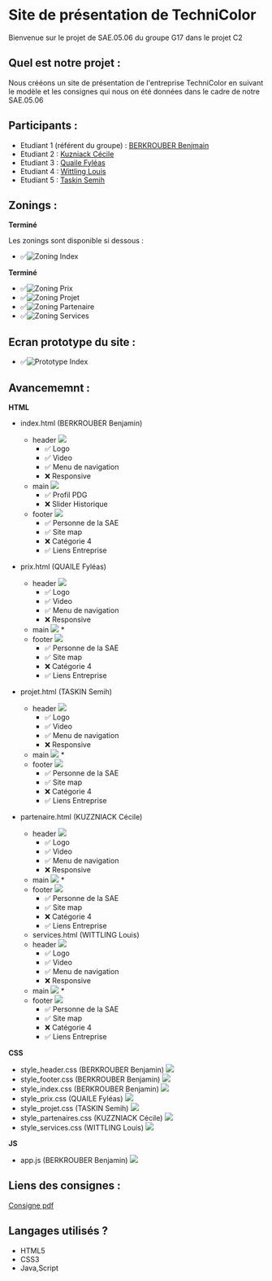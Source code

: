 # Site de présentation de TechniColor 

Bienvenue sur le projet de SAE.05.06 du groupe G17 dans le projet C2

## Quel est notre projet :

Nous crééons un site de présentation de l'entreprise TechniColor en suivant le modèle et les consignes qui nous 
on été données dans le cadre de notre SAE.05.06

## Participants : 
- Etudiant 1 (référent du groupe) :  [BERKROUBER Benjmain](mailto:login@edu.univ-fcomte.fr?subject=SAE_1_05_06) 
- Etudiant 2 : [Kuzniack Cécile ](mailto:cecile.kuznack@edu.univ-fcomte.fr?subject=SAE_1_05_06) 
- Etudiant 3 : [Quaile Fyléas ](mailto:fyleas.quaile@edu.univ-fcomte.fr?subject=SAE_1_05_06) 
- Etudiant 4 : [Wittling Louis](mailto:louis.wittling@edu.univ-fcomte.fr?subject=SAE_1_05_06) 
- Etudiant 5 : [Taskin Semih ](mailto:semih.taskin@edu.univ-fcomte.fr?subject=SAE_1_05_06)

## Zonings :

**Terminé**

Les zonings sont disponible si dessous : 
- ✅![Zoning Index ](zoning/Zoning_index.png)

**Terminé**

- ✅![Zoning Prix ](zoning/Zoning_prix.png)
- ✅![Zoning Projet ](zoning/Zoning_projet.png)
- ✅![Zoning Partenaire ](zoning/Zoning_partenaires.png)
- ✅![Zoning Services ](zoning/Zoning_services.png)

## Ecran prototype du site : 
- ✅![Prototype Index ](zoning/Capture_index.png)


## Avancememnt : 

__HTML__
- index.html (BERKROUBER Benjamin)
  * header ![](https://geps.dev/progress/80)
    * ✅ Logo
    * ✅ Video 
    * ✅ Menu de navigation 
    * ❌ Responsive 
  * main ![](https://geps.dev/progress/50)
    * ✅ Profil PDG
    * ❌ Slider Historique
  * footer ![](https://geps.dev/progress/100)
    * ✅ Personne de la SAE
    * ✅ Site map
    * ❌ Catégorie 4
    * ✅ Liens Entreprise

- prix.html (QUAILE Fyléas)
  * header ![](https://geps.dev/progress/80)
    * ✅ Logo
    * ✅ Video 
    * ✅ Menu de navigation 
    * ❌ Responsive 
  * main ![](https://geps.dev/progress/100)
    * 
  * footer ![](https://geps.dev/progress/100)
    * ✅ Personne de la SAE
    * ✅ Site map
    * ❌ Catégorie 4
    * ✅ Liens Entreprise

- projet.html (TASKIN Semih)
  * header ![](https://geps.dev/progress/80)
    * ✅ Logo
    * ✅ Video 
    * ✅ Menu de navigation 
    * ❌ Responsive 
  * main ![](https://geps.dev/progress/50)
    * 
  * footer ![](https://geps.dev/progress/100)
    * ✅ Personne de la SAE
    * ✅ Site map
    * ❌ Catégorie 4
    * ✅ Liens Entreprise

- partenaire.html (KUZZNIACK Cécile)
  * header ![](https://geps.dev/progress/80)
    * ✅ Logo
    * ✅ Video 
    * ✅ Menu de navigation 
    * ❌ Responsive 
  * main ![](https://geps.dev/progress/50)
    * 
  * footer ![](https://geps.dev/progress/100)
    * ✅ Personne de la SAE
    * ✅ Site map
    * ❌ Catégorie 4
    * ✅ Liens Entreprise
  
  - services.html (WITTLING Louis)
  * header ![](https://geps.dev/progress/80)
    * ✅ Logo
    * ✅ Video 
    * ✅ Menu de navigation 
    * ❌ Responsive 
  * main ![](https://geps.dev/progress/50)
    * 
  * footer ![](https://geps.dev/progress/100)
    * ✅ Personne de la SAE
    * ✅ Site map
    * ❌ Catégorie 4
    * ✅ Liens Entreprise

__CSS__ 

- style_header.css (BERKROUBER Benjamin)
![](https://geps.dev/progress/90)
- style_footer.css (BERKROUBER Benjamin)
![](https://geps.dev/progress/100)
- style_index.css (BERKROUBER Benjamin)
![](https://geps.dev/progress/90)
- style_prix.css (QUAILE Fyléas)
![](https://geps.dev/progress/10)
- style_projet.css (TASKIN Semih)
![](https://geps.dev/progress/10)
- style_partenaires.css (KUZZNIACK Cécile)
![](https://geps.dev/progress/10)
- style_services.css (WITTLING Louis)
![](https://geps.dev/progress/10)

__JS__
- app.js (BERKROUBER Benjamin)
![](https://geps.dev/progress/100)

## Liens des consignes : 

[Consigne pdf](https://github.com/SAEC2G17/technicolor/blob/main/Cours_Lato.pdf)

## Langages utilisés ?
- HTML5
- CSS3
- Java,Script
